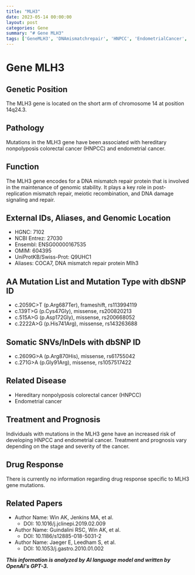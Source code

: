 ```yaml
---
title: "MLH3"
date: 2023-05-14 00:00:00
layout: post
categories: Gene
summary: "# Gene MLH3"
tags: ['GeneMLH3', 'DNAmismatchrepair', 'HNPCC', 'EndometrialCancer', 'Mutation', 'GenomicLocation', 'Treatment', 'Prognosis']
---
```


# Gene MLH3

## Genetic Position
The MLH3 gene is located on the short arm of chromosome 14 at position 14q24.3.

## Pathology
Mutations in the MLH3 gene have been associated with hereditary nonpolyposis colorectal cancer (HNPCC) and endometrial cancer.

## Function
The MLH3 gene encodes for a DNA mismatch repair protein that is involved in the maintenance of genomic stability. It plays a key role in post-replication mismatch repair, meiotic recombination, and DNA damage signaling and repair.

## External IDs, Aliases, and Genomic Location
- HGNC: 7102
- NCBI Entrez: 27030
- Ensembl: ENSG00000167535
- OMIM: 604395
- UniProtKB/Swiss-Prot: Q9UHC1
- Aliases: COCA7, DNA mismatch repair protein Mlh3

## AA Mutation List and Mutation Type with dbSNP ID
- c.2059C>T (p.Arg687Ter), frameshift, rs113994119
- c.139T>G (p.Cys47Gly), missense, rs200820213
- c.515A>G (p.Asp172Gly), missense, rs200668052
- c.2222A>G (p.His741Arg), missense, rs143263688

## Somatic SNVs/InDels with dbSNP ID
- c.2609G>A (p.Arg870His), missense, rs61755042
- c.271G>A (p.Gly91Arg), missense, rs1057517422

## Related Disease
- Hereditary nonpolyposis colorectal cancer (HNPCC)
- Endometrial cancer

## Treatment and Prognosis
Individuals with mutations in the MLH3 gene have an increased risk of developing HNPCC and endometrial cancer. Treatment and prognosis vary depending on the stage and severity of the cancer.

## Drug Response
There is currently no information regarding drug response specific to MLH3 gene mutations.

## Related Papers
- Author Name: Win AK, Jenkins MA, et al.
  - DOI: 10.1016/j.jclinepi.2019.02.009
- Author Name: Guindalini RSC, Win AK, et al.
  - DOI: 10.1186/s12885-018-5031-2
- Author Name: Jaeger E, Leedham S, et al.
  - DOI: 10.1053/j.gastro.2010.01.002

**_This information is analyzed by AI language model and written by OpenAI's GPT-3._**